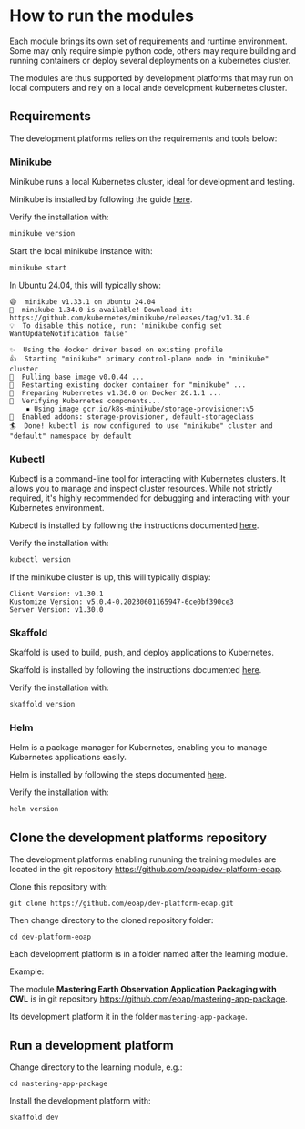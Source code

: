 # How to run the modules

Each module brings its own set of requirements and runtime environment. Some may only require simple python code, others may require building and running containers or deploy several deployments on a kubernetes cluster.

The modules are thus supported by development platforms that may run on local computers and rely on a local ande development kubernetes cluster.

## Requirements

The development platforms relies on the requirements and tools below:

### Minikube

Minikube runs a local Kubernetes cluster, ideal for development and testing. 

Minikube is installed by following the guide [here](https://minikube.sigs.k8s.io/docs/start).

Verify the installation with:

```bash
minikube version
```

Start the local minikube instance with:

```bash
minikube start
```

In Ubuntu 24.04, this will typically show:

```
😄  minikube v1.33.1 on Ubuntu 24.04
🎉  minikube 1.34.0 is available! Download it: https://github.com/kubernetes/minikube/releases/tag/v1.34.0
💡  To disable this notice, run: 'minikube config set WantUpdateNotification false'

✨  Using the docker driver based on existing profile
👍  Starting "minikube" primary control-plane node in "minikube" cluster
🚜  Pulling base image v0.0.44 ...
🔄  Restarting existing docker container for "minikube" ...
🐳  Preparing Kubernetes v1.30.0 on Docker 26.1.1 ...
🔎  Verifying Kubernetes components...
    ▪ Using image gcr.io/k8s-minikube/storage-provisioner:v5
🌟  Enabled addons: storage-provisioner, default-storageclass
🏄  Done! kubectl is now configured to use "minikube" cluster and "default" namespace by default
```

### Kubectl

Kubectl is a command-line tool for interacting with Kubernetes clusters. It allows you to manage and inspect cluster resources. While not strictly required, it's highly recommended for debugging and interacting with your Kubernetes environment.

Kubectl is installed by following the instructions documented [here](https://kubernetes.io/docs/tasks/tools/#kubectl).

Verify the installation with:

```bash
kubectl version
```

If the minikube cluster is up, this will typically display:

```
Client Version: v1.30.1
Kustomize Version: v5.0.4-0.20230601165947-6ce0bf390ce3
Server Version: v1.30.0
```

### Skaffold

Skaffold is used to build, push, and deploy applications to Kubernetes. 

Skaffold is installed by following the instructions documented [here](https://skaffold.dev/docs/install/#standalone-binary).

Verify the installation with:

```bash
skaffold version
```

### Helm

Helm is a package manager for Kubernetes, enabling you to manage Kubernetes applications easily. 

Helm is installed by following the steps documented [here](https://helm.sh/docs/intro/install/).


Verify the installation with:

```bash
helm version
```

## Clone the development platforms repository 

The development platforms enabling rununing the training modules are located in the git repository https://github.com/eoap/dev-platform-eoap.

Clone this repository with:

```
git clone https://github.com/eoap/dev-platform-eoap.git
```

Then change directory to the cloned repository folder:

```
cd dev-platform-eoap
```

Each development platform is in a folder named after the learning module.

Example:

The module **Mastering Earth Observation Application Packaging with CWL** is in git repository https://github.com/eoap/mastering-app-package.

Its development platform it in the folder `mastering-app-package`.

## Run a development platform

Change directory to the learning module, e.g.:

```
cd mastering-app-package
```

Install the development platform with:

```
skaffold dev
```


